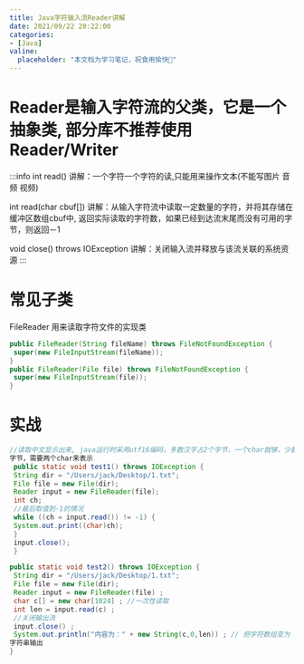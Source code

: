 ```yaml
---
title: Java字符输⼊流Reader讲解
date: 2021/09/22 20:22:00
categories:
- [Java]
valine:
  placeholder: "本文档为学习笔记，祝食用愉快💪"
---
```


# Reader是输⼊字符流的⽗类，它是⼀个抽象类, 部分库不推荐使⽤Reader/Writer
:::info
int read()
讲解：⼀个字符⼀个字符的读,只能⽤来操作⽂本(不能写图⽚ ⾳频 视频)

int read(char cbuf[])
讲解：从输⼊字符流中读取⼀定数量的字符，并将其存储在缓冲区数组cbuf中, 返回实际读取的字符数，如果已经到达流末尾⽽没有可⽤的字节，则返回－1

void close() throws IOException
讲解：关闭输⼊流并释放与该流关联的系统资源
:::

# 常⻅⼦类
FileReader ⽤来读取字符⽂件的实现类
```java
public FileReader(String fileName) throws FileNotFoundException {
 super(new FileInputStream(fileName));
}
public FileReader(File file) throws FileNotFoundException {
 super(new FileInputStream(file));
}
```
# 实战
```java
//读取中⽂显示出来, java运⾏时采⽤utf16编码，多数汉字占2个字节，⼀个char就够，少数占4个
字节，需要两个char来表示
 public static void test1() throws IOException {
 String dir = "/Users/jack/Desktop/1.txt";
 File file = new File(dir);
 Reader input = new FileReader(file);
 int ch;
 //最后取值到-1的情况
 while ((ch = input.read()) != -1) {
 System.out.print((char)ch);
 }
 input.close();
 }

public static void test2() throws IOException {
 String dir = "/Users/jack/Desktop/1.txt";
 File file = new File(dir);
 Reader input = new FileReader(file) ;
 char c[] = new char[1024] ; //⼀次性读取
 int len = input.read(c) ;
 //关闭输出流
 input.close() ;
 System.out.println("内容为：" + new String(c,0,len)) ; // 把字符数组变为
字符串输出
}
```